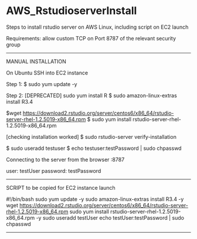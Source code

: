 # AWS_RstudioserverInstall
Steps to install rstudio server on AWS Linux, including script on EC2 launch

Requirements: allow custom TCP on Port 8787 of the relevant security group

------------------------
MANUAL INSTALLATION

On Ubuntu
SSH into EC2 instance

Step 1:
$ sudo yum update -y

Step 2:
[DEPRECATED] sudo yum install R
$ sudo amazon-linux-extras install R3.4

$wget https://download2.rstudio.org/server/centos6/x86_64/rstudio-server-rhel-1.2.5019-x86_64.rpm
$ sudo yum install rstudio-server-rhel-1.2.5019-x86_64.rpm

[checking installation worked]
$ sudo rstudio-server verify-installation

$ sudo useradd testuser
$ echo testuser:testPassword | sudo chpasswd

Connecting to the server from the browser
<publicIP>:8787

user: testUser
password: testPassword

-------------------------

SCRIPT to be copied for EC2 instance launch

#!/bin/bash
sudo yum update -y
sudo amazon-linux-extras install R3.4 -y
wget https://download2.rstudio.org/server/centos6/x86_64/rstudio-server-rhel-1.2.5019-x86_64.rpm
sudo yum install rstudio-server-rhel-1.2.5019-x86_64.rpm -y
sudo useradd testUser
echo testUser:testPassword | sudo chpasswd

------------------------

